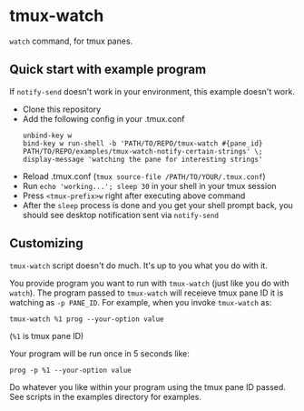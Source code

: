 # tmux-watch

`watch` command, for tmux panes.

## Quick start with example program

If `notify-send` doesn't work in your environment, this example doesn't work.

- Clone this repository
- Add the following config in your .tmux.conf
  ```
  unbind-key w
  bind-key w run-shell -b 'PATH/TO/REPO/tmux-watch #{pane_id} PATH/TO/REPO/examples/tmux-watch-notify-certain-strings' \; display-message 'watching the pane for interesting strings'
  ```
- Reload .tmux.conf (`tmux source-file /PATH/TO/YOUR/.tmux.conf`)
- Run `echo 'working...'; sleep 30` in your shell in your tmux session
- Press `<tmux-prefix>w` right after executing above command
- After the `sleep` process is done and you get your shell prompt back, you should see desktop notification sent via `notify-send`


## Customizing

`tmux-watch` script doesn't do much. It's up to you what you do with it.

You provide program you want to run with `tmux-watch` (just like you do with `watch`). The program passed to `tmux-watch` will receieve tmux pane ID it is watching as `-p PANE_ID`.
For example, when you invoke `tmux-watch` as:

```
tmux-watch %1 prog --your-option value
```
(`%1` is tmux pane ID)

Your program will be run once in 5 seconds like:
```
prog -p %1 --your-option value
```

Do whatever you like within your program using the tmux pane ID passed. See scripts in the examples directory for examples.
